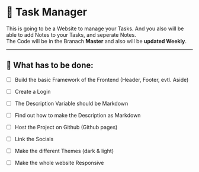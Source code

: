 # 📝 Task Manager

This is going to be a Website to manage your Tasks. And you also will be able to add Notes to your Tasks, and seperate Notes. <br>
The Code will be in the Branach **Master** and also will be **updated Weekly**. <br>

---

## 🎯 What has to be done:
- [ ] Build the basic Framework of the Frontend (Header, Footer, evtl. Aside)
- [ ] Create a Login
- [ ] The Description Variable should be Markdown
- [ ] Find out how to make the Description as Markdown
- [ ] Host the Project on Github (Github pages)
- [ ] Link the Socials
- [ ] Make the different Themes (dark & light)
- [ ] Make the whole website Responsive

